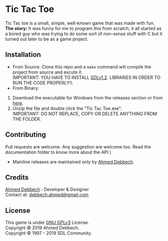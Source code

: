 # Tic Tac Toe
Tic Tac toe is a small, simple, well-known game that was made with fun.\
**The story:** It was funny for me to program this from scratch, it all started as a bored guy who was trying to do some sort of non-sense stuff with C but it turned out later to be as a game project. 
## Installation
* From Source:
Clone this repo and a `make` command will compile the project from source and excute it.\
 IMPORTANT: YOU HAVE TO INSTALL [SDLv1.2](https://www.libsdl.org/). LIBRARIES IN ORDER TO RUN THE CODE PROPERLY!\ 
* From Binary: 
 1) Download the executable for Windows from the releases section or from [here](http://bit.ly/2VyYirF). 
 2) Unzip the file and double click the "Tic Tac Toe.exe".\
 IMPORTANT: DO NOT REPLACE, COPY OR DELETE ANYTHING FROM THE FOLDER.
## Contributing
Pull requests are welcome.
Any suggestion are welcome too.
Read the documentation folder to know more about the API.\
* Mainline releases are maintained only by [Ahmed Debbech](https://twitter.com/AhmedDebb). 
## Credits
[Ahmed Debbech](https://twitter.com/AhmedDebb) : Developer & Designer\
Contact at: debbech.ahmed@gmail.com
## License
This game is under [GNU GPLv3](https://www.gnu.org/licenses/gpl-3.0.en.html) License.\
Copyright © 2019 Ahmed Debbech.\
Copyright © 1997 - 2019 SDL Community. 

